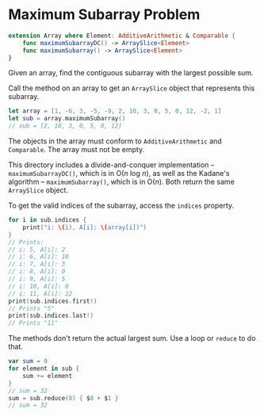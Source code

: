 #  Maximum Subarray Problem
```swift
extension Array where Element: AdditiveArithmetic & Comparable {
    func maximumSubarrayDC() -> ArraySlice<Element>
    func maximumSubarray() -> ArraySlice<Element>
}
```
Given an array, find the contiguous subarray with the largest possible sum.

Call the method on an array to get an `ArraySlice` object that represents this subarray.
```swift
let array = [1, -6, 3, -5, -9, 2, 10, 3, 0, 5, 0, 12, -2, 1]
let sub = array.maximumSubarray()
// sub = [2, 10, 3, 0, 5, 0, 12]
```
The objects in the array must conform to `AdditiveArithmetic` and `Comparable`. The array must not be empty.

This directory includes a divide-and-conquer implementation – `maximumSubarrayDC()`, which is in O(*n* log *n*), as well as the Kadane's algorithm – `maximumSubarray()`, which is in O(*n*). Both return the same `ArraySlice` object.

To get the valid indices of the subarray, access the `indices` property.
```swift
for i in sub.indices {
    print("i: \(i), A[i]: \(array[i])")
}
// Prints:
// i: 5, A[i]: 2
// i: 6, A[i]: 10
// i: 7, A[i]: 3
// i: 8, A[i]: 0
// i: 9, A[i]: 5
// i: 10, A[i]: 0
// i: 11, A[i]: 12
print(sub.indices.first!)
// Prints "5"
print(sub.indices.last!)
// Prints "11"
```
The methods don't return the actual largest sum. Use a loop or `reduce` to do that.
```swift
var sum = 0
for element in sub {
    sum += element
}
// sum = 32
sum = sub.reduce(0) { $0 + $1 }
// sum = 32
```
